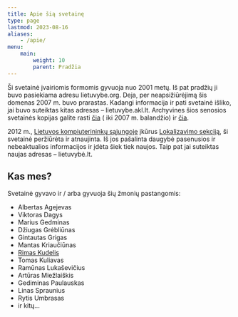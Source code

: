 ```yaml
---
title: Apie šią svetainę
type: page
lastmod: 2023-08-16
aliases:
    - /apie/
menu:
    main:
        weight: 10
        parent: Pradžia
---
```


Ši svetainė įvairiomis formomis gyvuoja nuo 2001 metų. Iš pat pradžių ji buvo pasiekiama adresu lietuvybe.org. Deja, per
neapsižiūrėjimą šis domenas 2007 m. buvo prarastas. Kadangi informacija ir pati svetainė išliko, jai buvo suteiktas
kitas adresas – lietuvybe.akl.lt. Archyvines šios senosios svetainės kopijas galite
rasti [čia](https://web.archive.org/web/200704/http://www.lietuvybe.org/ "Svetainės „lietuvybe.org“ archyvinė kopija „archive.org“ svetainėje") (
iki 2007 m. balandžio)
ir [čia](https://web.archive.org/web/201202/http://lietuvybe.akl.lt/ "Senosios „lietuvybe.akl.lt“ svetainės archyvinės kopijos „archive.org“ svetainėje").

2012 m., [Lietuvos kompiuterininkų sąjungoje](https://www.liks.lt/)
įkūrus [Lokalizavimo sekciją](https://www.liks.lt/liks-sekcijos/liks-lokalizavimo-sekcija/), ši
svetainė peržiūrėta ir atnaujinta. Iš jos pašalinta daugybė pasenusios ir nebeaktualios informacijos ir įdėta šiek tiek
naujos. Taip pat jai suteiktas naujas adresas – lietuvybė.lt.

Kas mes?
--------

Svetainė gyvavo ir / arba gyvuoja šių žmonių pastangomis:

* Albertas Agejevas
* Viktoras Dagys
* Marius Gedminas
* Džiugas Grėbliūnas
* Gintautas Grigas
* Mantas Kriaučiūnas
* [Rimas Kudelis](mailto:rimas@kudelis.lt)
* Tomas Kuliavas
* Ramūnas Lukaševičius
* Artūras Miežlaiškis
* Gediminas Paulauskas
* Linas Spraunius
* Rytis Umbrasas
* ir kitų...